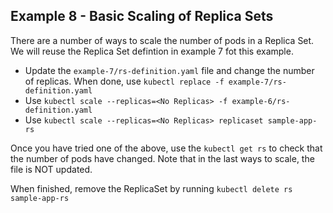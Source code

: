 ## Example 8 - Basic Scaling of Replica Sets

There are a number of ways to scale the number of pods in a Replica Set.
We will reuse the Replica Set defintion in example 7 fot this example.

- Update the `example-7/rs-definition.yaml` file and change the number of replicas. When done, use `kubectl replace -f example-7/rs-definition.yaml`
- Use `kubectl scale --replicas=<No Replicas> -f example-6/rs-definition.yaml`
- Use `kubectl scale --replicas=<No Replicas> replicaset sample-app-rs`

Once you have tried one of the above, use the `kubectl get rs` to check that the number of pods have changed. Note that in the last ways to scale, the file is NOT updated.

When finished, remove the ReplicaSet by running `kubectl delete rs sample-app-rs`